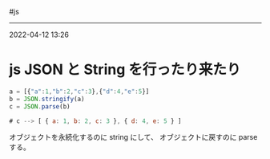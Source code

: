 #js

---
2022-04-12  13:26

# js  JSON と String を行ったり来たり

```js
a = [{"a":1,"b":2,"c":3},{"d":4,"e":5}]
b = JSON.stringify(a)
c = JSON.parse(b)

# c --> [ { a: 1, b: 2, c: 3 }, { d: 4, e: 5 } ]
```
オブジェクトを永続化するのに string にして、
オブジェクトに戻すのに parse する。


